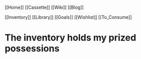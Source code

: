 [[Home]]
[[Cassette]]
[[Wiki]]
[[Blog]]

[[Inventory]]
[[Library]]
[[Goals]]
[[Wishlist]]
[[To_Consume]]

# The inventory holds my prized possessions
